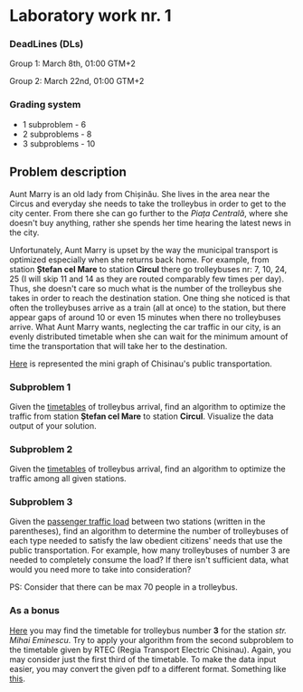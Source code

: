 # Laboratory work nr. 1

### DeadLines (DLs)
Group 1: March 8th, 01:00 GTM+2

Group 2: March 22nd, 01:00 GTM+2

### Grading system
- 1 subproblem  - 6
- 2 subproblems - 8
- 3 subproblems - 10


## Problem description
Aunt Marry is an old lady from Chișinău. She lives in the area near the Circus and everyday she needs to take the trolleybus in order to get to the city center. From there she can go further to the *Piața Centrală*, where she doesn't buy anything, rather she spends her time hearing the latest news in the city. 

Unfortunately, Aunt Marry is upset by the way the municipal transport is optimized especially when she returns back home. For example, from station **Ștefan cel Mare** to station **Circul** there go trolleybuses nr: 7, 10, 24, 25 (I will skip 11 and 14 as they are routed comparably few times per day). Thus, she doesn't care so much what is the number of the trolleybus she takes in order to reach the destination station. One thing she noticed is that often the trolleybuses arrive as a train (all at once) to the station, but there appear gaps of around 10 or even 15 minutes when there no trolleybuses arrive. What Aunt Marry wants, neglecting the car traffic in our city, is an evenly distributed timetable when she can wait for the minimum amount of time the transportation that will take her to the destination. 

[Here](https://github.com/ViSilver/labs/blob/master/ot/lab1/stations/station_graph.txt) is represented the mini graph of Chisinau's public transportation. 


### Subproblem 1
Given the [timetables](https://github.com/ViSilver/labs/tree/master/ot/lab1/stations) of trolleybus arrival, find an algorithm to optimize the traffic from station **Ștefan cel Mare** to station **Circul**. Visualize the data output of your solution.


### Subproblem 2 
Given the [timetables](https://github.com/ViSilver/labs/tree/master/ot/lab1/stations) of trolleybus arrival, find an algorithm to optimize the traffic among all given stations.


### Subproblem 3 
Given the [passenger traffic load](https://github.com/ViSilver/labs/blob/master/ot/lab1/stations/station_graph.txt) between two stations (written in the parentheses), find an algorithm to determine the number of trolleybuses of each type needed to satisfy the law obedient citizens' needs that use the public transportation. For example, how many trolleybuses of number 3 are needed to completely consume the load? If there isn't sufficient data, what would you need more to take into consideration? 

PS: Consider that there can be max 70 people in a trolleybus. 


### As a bonus
[Here](http://rtec.md/rute/3/3-26-70-eminescu.pdf) you may find the timetable for trolleybus number **3** for the station *str. Mihai Eminescu*. Try to apply your algorithm from the second subproblem to the timetable given by RTEC (Regia Transport Electric Chisinau). Again, you may consider just the first third of the timetable. To make the data input easier, you may convert the given pdf to a different format. Something like [this](http://www.pdftohtml.net).
